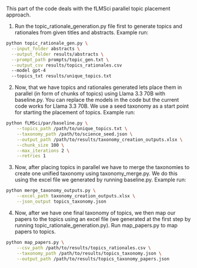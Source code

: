 This part of the code deals with the fLMSci parallel topic placement approach.

1. Run the topic_rationale_generation.py file first to generate topics and rationales from given titles and abstracts.
Example run:
```bash
python topic_rationale_gen.py \
  --input_folder abstracts \
  --output_folder results/abstracts \
  --prompt_path prompts/topic_gen.txt \
  --output_csv results/topics_rationales.csv
  --model gpt-4
  --topics_txt results/unique_topics.txt
```

2. Now, that we have topics and rationales generated lets place them in parallel (in form of chunks of topics) using Llama 3.3 70B with baseline.py. You can replace the models in the code but the current code works for Llama 3.3 70B. We use a seed taxonomy as a start point for starting the placement of topics.
Example run:
```bash
python fLMSci/par/baseline.py \
    --topics_path /path/to/unique_topics.txt \
    --taxonomy_path /path/to/science_seed.json \
    --output_path /path/to/results/taxonomy_creation_outputs.xlsx \
    --chunk_size 100 \
    --max_iterations 2 \
    --retries 1
```

3. Now, after placing topics in parallel we have to merge the taxonomies to create one unified taxonomy using taxonomy_merge.py. We do this using the excel file we generated by running baseline.py.
Example run:
```bash
python merge_taxonomy_outputs.py \
    --excel_path taxonomy_creation_outputs.xlsx \
    --json_output topics_taxonomy.json
```

4. Now, after we have one final taxonomy of topics, we then map our papers to the topics using an excel file (we generated at the first step by running topic_rationale_generation.py). Run map_papers.py to map papers to topics.

```bash
python map_papers.py \
    --csv_path /path/to/results/topics_rationales.csv \
    --taxonomy_path /path/to/results/topics_taxonomy.json \
    --output_path /path/to/results/topics_taxonomy_papers.json
```



